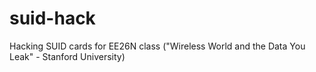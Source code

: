 # suid-hack
Hacking SUID cards for EE26N class ("Wireless World and the Data You Leak" - Stanford University)
